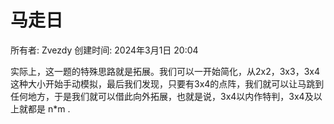 # 马走日

所有者: Zvezdy
创建时间: 2024年3月1日 20:04

实际上，这一题的特殊思路就是拓展。我们可以一开始简化，从2x2，3x3，3x4这种大小开始手动模拟，最后我们发现，只要有3x4的点阵，我们就可以让马跳到任何地方，于是我们就可以借此向外拓展，也就是说，3x4以内作特判，3x4及以上就都是 n*m .
